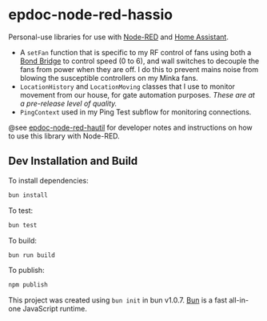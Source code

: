 # epdoc-node-red-hassio

Personal-use libraries for use with [Node-RED](https://nodered.org/) and
[Home Assistant](https://www.home-assistant.io/).

 * A `setFan` function that is specific to my RF control of fans using both a
   [Bond Bridge](https://bondhome.io/product/bond-bridge/) to control speed (0
   to 6), and wall switches to decouple the fans from power when they are off. I
   do this to prevent mains noise from blowing the susceptible controllers on my
   Minka fans.
 * `LocationHistory` and `LocationMoving` classes that I use to monitor movement
   from our house, for gate automation purposes. _These are at a pre-release
   level of quality._
 * `PingContext` used in my Ping Test subflow for monitoring connections.

 @see [epdoc-node-red-hautil](https://github.com/jpravetz/epdoc-node-red-hautil)
 for developer notes and instructions on how to use this library with Node-RED.


## Dev Installation and Build

To install dependencies:

```bash
bun install
```

To test:

```bash
bun test
```

To build:

```bash
bun run build
```

To publish:

```bash
npm publish
```

This project was created using `bun init` in bun v1.0.7. [Bun](https://bun.sh) is a fast all-in-one JavaScript runtime.
